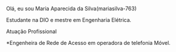   Olá, eu sou Maria Aparecida da Silva(mariasilva-763)

Estudante na DIO e mestre em Engenharia Elétrica.

Atuação Profissional

*Engenheira de Rede de Acesso em operadora de telefonia Móvel.
